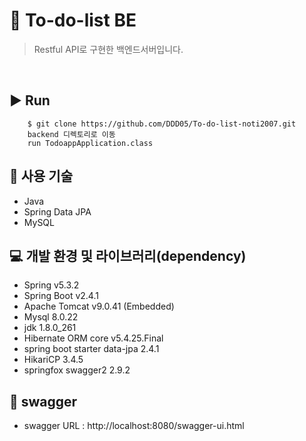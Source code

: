 # 📝 To-do-list BE

> Restful API로 구현한 백엔드서버입니다.

<br>

## ▶ Run

```
    $ git clone https://github.com/DDD05/To-do-list-noti2007.git
    backend 디렉토리로 이동
    run TodoappApplication.class
```

## 🔨 사용 기술

 - Java
 - Spring Data JPA
 - MySQL

## 💻 개발 환경 및 라이브러리(dependency)

 - Spring v5.3.2
 - Spring Boot v2.4.1
 - Apache Tomcat v9.0.41 (Embedded)
 - Mysql 8.0.22
 - jdk 1.8.0_261
 - Hibernate ORM core v5.4.25.Final
 - spring boot starter data-jpa 2.4.1
 - HikariCP 3.4.5
 - springfox swagger2 2.9.2
 

## 📌 swagger

 - swagger URL : http://localhost:8080/swagger-ui.html
